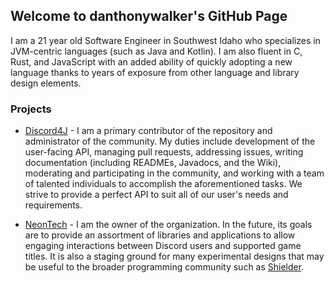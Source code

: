 ## Welcome to danthonywalker's GitHub Page

I am a 21 year old Software Engineer in Southwest Idaho who specializes in JVM-centric languages (such as Java and Kotlin). I am also fluent in C, Rust, and JavaScript with an added ability of quickly adopting a new language thanks to years of exposure from other language and library design elements.

### Projects

* [Discord4J](https://github.com/Discord4J/Discord4J) - I am a primary contributor of the repository and administrator of the community. My duties include development of the user-facing API, managing pull requests, addressing issues, writing documentation (including READMEs, Javadocs, and the Wiki), moderating and participating in the community, and working with a team of talented individuals to accomplish the aforementioned tasks. We strive to provide a perfect API to suit all of our user's needs and requirements.

* [NeonTech](https://github.com/NeonTech/) - I am the owner of the organization. In the future, its goals are to provide an assortment of libraries and applications to allow engaging interactions between Discord users and supported game titles. It is also a staging ground for many experimental designs that may be useful to the broader programming community such as [Shielder](https://github.com/NeonTech/Shielder).
